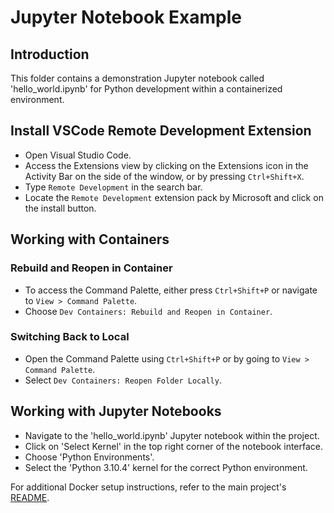 # Jupyter Notebook Example

## Introduction
This folder contains a demonstration Jupyter notebook called 'hello_world.ipynb' for Python development within a containerized environment.

## Install VSCode Remote Development Extension
- Open Visual Studio Code.
- Access the Extensions view by clicking on the Extensions icon in the Activity Bar on the side of the window, or by pressing `Ctrl+Shift+X`.
- Type `Remote Development` in the search bar.
- Locate the `Remote Development` extension pack by Microsoft and click on the install button.

## Working with Containers
### Rebuild and Reopen in Container
- To access the Command Palette, either press `Ctrl+Shift+P` or navigate to `View > Command Palette`.
- Choose `Dev Containers: Rebuild and Reopen in Container`.

### Switching Back to Local
- Open the Command Palette using `Ctrl+Shift+P` or by going to `View > Command Palette`.
- Select `Dev Containers: Reopen Folder Locally`.

## Working with Jupyter Notebooks
- Navigate to the 'hello_world.ipynb' Jupyter notebook within the project.
- Click on 'Select Kernel' in the top right corner of the notebook interface.
- Choose 'Python Environments'.
- Select the 'Python 3.10.4' kernel for the correct Python environment.

For additional Docker setup instructions, refer to the main project's [README](../README.md).

